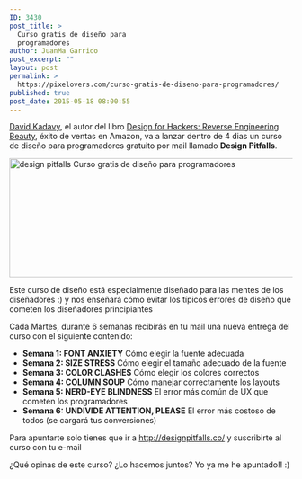 ```yaml
---
ID: 3430
post_title: >
  Curso gratis de diseño para
  programadores
author: JuanMa Garrido
post_excerpt: ""
layout: post
permalink: >
  https://pixelovers.com/curso-gratis-de-diseno-para-programadores/
published: true
post_date: 2015-05-18 08:00:55
---
```

<a href="https://twitter.com/kadavy">David Kadavy</a>, el autor del libro <a href="http://www.amazon.es/gp/product/1119998956/ref=as_li_ss_tl?ie=UTF8&amp;camp=3626&amp;creative=24822&amp;creativeASIN=1119998956&amp;linkCode=as2&amp;tag=pixelovers-21">Design for Hackers: Reverse Engineering Beauty</a>, éxito de ventas en Amazon, va a lanzar dentro de 4 dias un curso de diseño para programadores gratuito por mail llamado <strong>Design Pitfalls</strong>.

<a href="http://pixelovers.com/app/uploads/sites/7/2015/05/Captura-de-pantalla-2015-05-14-a-las-19.13.45.png"><img class="mt-l mb-l alignnone wp-image-3434 size-full" title="design pitfalls Curso gratis de diseño para programadores" src="http://pixelovers.com/app/uploads/sites/7/2015/05/Captura-de-pantalla-2015-05-14-a-las-19.13.45.png" alt="design pitfalls Curso gratis de diseño para programadores" width="627" height="212" /></a>
<!--more-->

Este curso de diseño está especialmente diseñado para las mentes de los diseñadores :) y nos enseñará cómo evitar los típicos errores de diseño que cometen los diseñadores principiantes

Cada Martes, durante 6 semanas recibirás en tu mail una nueva entrega del curso con el siguiente contenido:

<ul>
    <li><strong>Semana 1: FONT ANXIETY</strong>
Cómo elegir la fuente adecuada</li>
    <li><strong>Semana 2: SIZE STRESS</strong>
Cómo elegir el tamaño adecuado de la fuente</li>
    <li><strong>Semana 3: COLOR CLASHES</strong>
Cómo elegir los colores correctos</li>
    <li><strong>Semana 4: COLUMN SOUP</strong>
Cómo manejar correctamente los layouts</li>
    <li><strong>Semana 5: NERD-EYE BLINDNESS</strong>
El error más común de UX que cometen los programadores</li>
    <li><strong>Semana 6: UNDIVIDE ATTENTION, PLEASE</strong>
El error más costoso de todos (se cargará tus conversiones)</li>
</ul>

Para apuntarte solo tienes que ir a <a href="http://designpitfalls.co/">http://designpitfalls.co/</a> y suscribirte al curso con tu e-mail

¿Qué opinas de este curso? ¿Lo hacemos juntos?
Yo ya me he apuntado!! :)